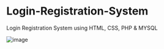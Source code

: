 # Login-Registration-System

Login Registration System using HTML, CSS, PHP & MYSQL

![image](https://github.com/Salman-uddin/Login-Registration-System/assets/96487875/548ae54c-3ec4-4a76-9855-7a17d69f1432)
